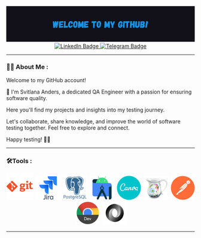 <div id="header" align="center">
  <img src="https://github.com/Svitlana-Anders/ProfileSettings/blob/main/SorvenaGif.gif" width="900"/>
</div>

<div id="badges" align="center">
  <a href="https://github.com/Svitlana-Anders">
    <img src="https://img.shields.io/badge/LinkedIn-blue?style=for-the-badge&logo=linkedin&logoColor=white" alt="LinkedIn Badge"/>
  </a>
  <a href="https://t.me/sorvena">
    <img src="https://img.shields.io/badge/Telegram-blue?style=for-the-badge&logo=telegram&logoColor=white" alt="Telegram Badge"/>
  </a>
</div>

---

### :woman_technologist: About Me :

<p>Welcome to my GitHub account!</p>
<p>🌟 I'm Svitlana Anders, a dedicated QA Engineer with a passion for ensuring software quality.</p> 
<p>Here you'll find my projects and insights into my testing journey. </p>
<p>Let's collaborate, share knowledge, and improve the world of software testing together. Feel free to explore and connect. </p>
<p></p>Happy testing! 🧪✨</p>

---

### :hammer_and_wrench:Tools :
<div align="center">
  <img src="https://github.com/devicons/devicon/blob/master/icons/git/git-plain-wordmark.svg" title="Git" alt="Git" width="72" height="72"/>&nbsp;
  <img src="https://github.com/devicons/devicon/blob/master/icons/jira/jira-original-wordmark.svg" title="jira" alt="jira" width="64" height="64"/>&nbsp;
  <img src="https://github.com/devicons/devicon/blob/master/icons/postgresql/postgresql-plain-wordmark.svg" title="postgresql" alt="postgresql" width="64" height="64"/>&nbsp;
  <img src="https://github.com/devicons/devicon/blob/master/icons/androidstudio/androidstudio-original.svg" title="androidstudio" alt="androidstudio" width="64" height="64"/>&nbsp;
  <img src="https://github.com/devicons/devicon/blob/master/icons/canva/canva-original.svg"  title="canva" alt="canva" width="64" height="64"/>&nbsp;
  <img src="https://github.com/NadiDU/NadiDU/raw/main/Charles_proxy.png?raw=true" title="Charles_proxy" alt="Charles_proxy" width="64" height="64" style="max-width: 100%;"/>&nbsp;
  <img src="https://github.com/NadiDU/NadiDU/raw/main/Postman.png?raw=true" alt="Postman" width="64" height="64" style="max-width: 100%;"/>&nbsp;
  <img src="https://github.com/NadiDU/NadiDU/raw/main/chrome_dev_browser.png?raw=true" title="Chrome-DevTools" alt="Chrome-DevTools" width="64" height="64" style="max-width: 100%;"/>&nbsp;
  <img src="https://github.com/NadiDU/NadiDU/raw/main/json.png?raw=true" width="64" height="64" style="max-width: 100%;"/>&nbsp;
</div>

---

<div id="badges" align="center">
<img src="https://komarev.com/ghpvc/?username=Svitlana-Anders&style=flat-square&color=blue" alt=""/>
</div>















<!--
**Svitlana-Anders/Svitlana-Anders** is a ✨ _special_ ✨ repository because its `README.md` (this file) appears on your GitHub profile.

Here are some ideas to get you started:

- 🔭 I’m currently working on ...
- 🌱 I’m currently learning ...
- 👯 I’m looking to collaborate on ...
- 🤔 I’m looking for help with ...
- 💬 Ask me about ...
- 📫 How to reach me: ...
- 😄 Pronouns: ...
- ⚡ Fun fact: ...
-->
